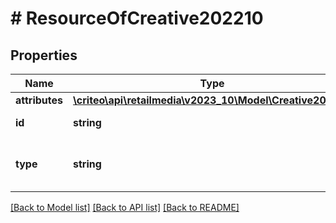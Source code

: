 # # ResourceOfCreative202210

## Properties

Name | Type | Description | Notes
------------ | ------------- | ------------- | -------------
**attributes** | [**\criteo\api\retailmedia\v2023_10\Model\Creative202210**](Creative202210.md) |  | [optional]
**id** | **string** | Id of the entity | [optional]
**type** | **string** | Canonical type name of the entity | [optional]

[[Back to Model list]](../../README.md#models) [[Back to API list]](../../README.md#endpoints) [[Back to README]](../../README.md)
